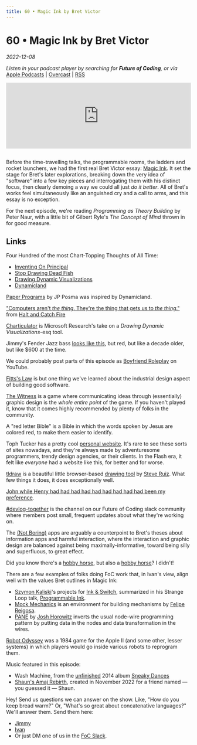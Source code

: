 ```yaml
---
title: 60 • Magic Ink by Bret Victor
---
```


# 60 • Magic Ink by Bret Victor

_2022-12-08_

_Listen in your podcast player by searching for **Future of Coding**, or via_ [Apple Podcasts](https://podcasts.apple.com/podcast/future-of-coding/id1265527976) \| [Overcast](https://overcast.fm/itunes1265527976) \| [RSS](https://omny.fm/shows/future-of-coding/playlists/podcast.rss)

<iframe src="https://omny.fm/shows/future-of-coding/magic-ink-by-bret-victor/embed" width="100%" height="180" frameborder="0" style="margin-bottom: 1em"></iframe>

Before the time-travelling talks, the programmable rooms, the ladders and rocket launchers, we had the first real Bret Victor essay: [Magic Ink](http://worrydream.com/MagicInk/). It set the stage for Bret's later explorations, breaking down the very idea of "software" into a few key pieces and interrogating them with his distinct focus, then clearly demoing a way we could all just _do it better_. All of Bret's works feel simultaneously like an anguished cry and a call to arms, and this essay is no exception.

For the next episode, we're reading _Programming as Theory Building_ by Peter Naur, with a little bit of Gilbert Ryle's _The Concept of Mind_ thrown in for good measure.

## Links

Four Hundred of the most Chart-Topping Thoughts of All Time:
* [Inventing On Principal](https://www.youtube.com/watch?v=EGqwXt90ZqA)
* [Stop Drawing Dead Fish](https://vimeo.com/64895205)
* [Drawing Dynamic Visualizations](https://vimeo.com/66085662)
* [Dynamicland](https://dynamicland.org)

[Paper Programs](https://paperprograms.org) by JP Posma was inspired by Dynamicland.

["Computers aren't _the thing_. They're the thing that gets us to _the thing_."](https://www.youtube.com/watch?v=QeY_5n75zPM) from [Halt and Catch Fire](https://en.wikipedia.org/wiki/Halt_and_Catch_Fire_(TV_series))

[Charticulator](https://charticulator.com) is Microsoft Research's take on a _Drawing Dynamic Visualizations_-esq tool.

Jimmy's Fender Jazz bass [looks like this](https://www.fender.com/en-US/electric-basses/jazz-bass/player-jazz-bass/0149902506.html), but red, but like a decade older, but like $600 at the time.

We could probably post parts of this episode as [Boyfriend Roleplay](https://www.youtube.com/results?search_query=boyfriend+roleplay) on YouTube.

[Fitts's Law](https://en.wikipedia.org/wiki/Fitts's_law) is but one thing we've learned about the industrial design aspect of building good software.

[The Witness](http://the-witness.net) is a game where communicating ideas through (essentially) graphic design is the *whole entire point* of the game. If you haven't played it, know that it comes highly recommended by plenty of folks in the community.

A "red letter Bible" is a Bible in which the words spoken by Jesus are colored red, to make them easier to identify.

Toph Tucker has a pretty cool [personal website](https://www.tophtucker.com). It's rare to see these sorts of sites nowadays, and they're always made by adventuresome programmers, trendy design agencies, or their clients. In the Flash era, it felt like *everyone* had a website like this, for better and for worse.

[tldraw](https://github.com/tldraw/tldraw) is a beautiful little browser-based [drawing tool](http://tldraw.com) by [Steve Ruiz](https://www.steveruiz.me). What few things it does, it does exceptionally well.

[John while Henry had had had had had had had had had been my preference](https://en.wikipedia.org/wiki/James_while_John_had_had_had_had_had_had_had_had_had_had_had_a_better_effect_on_the_teacher).

[#devlog-together](https://futureofcoding.slack.com/archives/C03RR0W5DGC) is the channel on our Future of Coding slack community where members post small, frequent updates about what they're working on.

The [(Not Boring)](https://www.andy.works) apps are arguably a counterpoint to Bret's theses about information apps and harmful interaction, where the interaction and graphic design are balanced against being maximally-informative, toward being silly and superfluous, to great effect.

Did you know there's a [hobby horse](https://en.wikipedia.org/wiki/Hobby_horse_(toy)), but also a [hobby horse](https://en.wikipedia.org/wiki/Hobby_horse)? I didn't!

There are a few examples of folks doing FoC work that, in Ivan's view, align well with the values Bret outlines in Magic Ink:
* [Szymon Kaliski](https://szymonkaliski.com)'s projects for [Ink & Switch](https://www.inkandswitch.com), summarized in his Strange Loop talk, [Programmable Ink](https://www.youtube.com/watch?v=ifYuvgXZ108).
* [Mock Mechanics](https://mockmechanics.com) is an environment for building mechanisms by [Felipe Reigosa](https://github.com/felipereigosa).
* [PANE](https://joshuahhh.com/projects/pane/) by [Josh Horowitz](https://joshuahhh.com/) inverts the usual node-wire programming pattern by putting data in the nodes and data transformation in the wires.

[Robot Odyssey](https://en.wikipedia.org/wiki/Robot_Odyssey) was a 1984 game for the Apple II (and some other, lesser systems) in which players would go inside various robots to reprogram them.

Music featured in this episode:
* Wash Machine, from the [unfinished](https://ivanish.ca/sneaky-dances/) 2014 album [Sneaky Dances](https://spiralganglion.bandcamp.com/album/sneaky-dances)
* [Shaun's Amaj Rebirth](http://ivanish.ca/shauns-amaj-rebirth), created in November 2022 for a friend named — you guessed it — Shaun.

Hey! Send us questions we can answer on the show. Like, "How do you keep bread warm?" Or, "What's so great about concatenative languages?" We'll answer them. Send them here:
* [Jimmy](http://twitter.com/jimmyhmiller)
* [Ivan](http://twitter.com/spiralganglion)
* Or just DM one of us in the [FoC Slack](https://futureofcoding.org/community).
